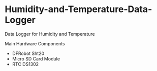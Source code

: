# Humidity-and-Temperature-Data-Logger
Data Logger for Humidity and Temperature

Main Hardware Components
- DFRobot Sht20
- Micro SD Card Module
- RTC DS1302
